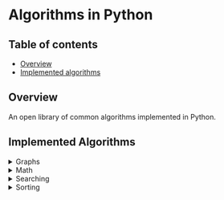 # Algorithms in Python

## Table of contents

-   [Overview](#overview)
-   [Implemented algorithms](#implemented-algorithms)

## Overview

An open library of common algorithms implemented in Python.

## Implemented Algorithms

<details>
<summary>Graphs</summary>

-   Shortest Paths
    -   Dijkstra
-   Spanning Trees
    -   Kruskal's Algorithm
    -   Prim's Algorithm
-   Traversals
    -   Applications
        -   Bipartiteness Check
        -   Connectivity Check
        -   Cycle Detection
        -   Finding Components
        -   Topological Sort
    -   BFS
    -   DFS
-   Trees
    -   Traversals
        -   Inorder
        -   Level Order
        -   Postorder
        -   Preorder
    -   Diameter

</details>

<details>
<summary>Math</summary>

-   Convex Hull
    -   Graham Scan
    -   Jarvis March
    -   Monotone Chain
-   Functions
    -   Pow
    -   Sqrt
-   GCD
-   LCM
-   Prime Numbers
    -   Factorization
    -   Primality Test
    -   Sieve of Eratosthenes

</details>

<details>
<summary>Searching</summary>

-   Binary Search
-   Exponential Search
-   Jump Search
-   Quick Select
-   Ternary Search

</details>

<details>
<summary>Sorting</summary>

-   Bubble Sort
-   Bucket Sort
-   Counting Sort
-   Insertion Sort
-   Merge Sort
    -   Iterative version
    -   Recursive version
-   Quick Sort
    -   Three way partitioning
    -   Two way partitioning
-   Radix Sort
-   Selection Sort

</details>
